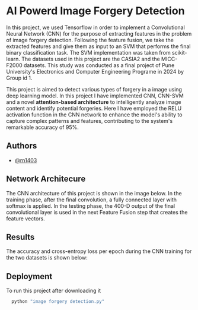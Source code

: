 
# AI Powerd Image Forgery Detection

In this project, we used Tensorflow in order to implement a Convolutional Neural Network (CNN) for the purpose of extracting features in the problem of image forgery detection. Following the feature fusion, we take the extracted features and give them as input to an SVM that performs the final binary classification task. The SVM implementation was taken from scikit-learn. The datasets used in this project are the CASIA2 and the MICC-F2000 datasets. This study was conducted as a final project of Pune University's Electronics and Computer Engineering Programe in 2024 by Group id 1.

This project is aimed to detect various types of forgery in a image using deep learning model.
In this project I have implemented CNN, CNN-SVM and a novel **attention-based architecture** to intelligently analyze image content and identify potential forgeries. 
Here I have employed the RELU activation function in the CNN network to enhance the model's ability to capture complex patterns and features, contributing to the system's remarkable accuracy of 95%. 
## Authors

- [@rn1403](https://github.com/rn1403/)


## Network Architecure 

The CNN architecture of this project is shown in the image below. In the training phase, after the final convolution, a fully connected layer with softmax is applied. In the testing phase, the 400-D output of the final convolutional layer is used in the next Feature Fusion step that creates the feature vectors.
## Results

The accuracy and cross-entropy loss per epoch during the CNN training for the two datasets is shown below: 


## Deployment

To run this project after downloading it

```bash
  python "image forgery detection.py"
```

